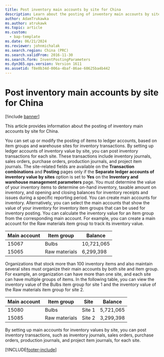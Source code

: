 ```yaml
---
title: Post inventory main accounts by site for China
description: Learn about the posting of inventory main accounts by site for China. You can set set up or modify the posting of items to ledger accounts.
author: AdamTrukawka
ms.author: atrukawk
ms.topic: article
ms.custom: 
  - bap-template
ms.date: 06/21/2024
ms.reviewer: johnmichalak
ms.search.region: China (PRC)
ms.search.validFrom: 2016-11-30
ms.search.form: InventPostingParameters
ms.dyn365.ops.version: Version 1611
ms.assetid: f8e0b34d-006a-4baf-86ae-60625ba4b442
---
```


# Post inventory main accounts by site for China

[!include [banner](../../includes/banner.md)]

This article provides information about the posting of inventory main accounts by site for China.

You can set up or modify the posting of items to ledger accounts, based on item groups and warehouse sites for inventory transactions. By setting up ledger accounts of inventory value by site, you can post inventory transactions for each site. These transactions include inventory journals, sales orders, purchase orders, production journals, and project item journals. The site-related fields are available on the **Transaction combinations** and **Posting** pages only if the **Separate ledger accounts of inventory value by sites** option is set to **Yes** on the **Inventory and warehouse management parameters** page. You must determine the value of your inventory items to determine on-hand inventory, taxable amount on inventory, and opening and closing balances for inventory receipts and issues during a specific reporting period. You can create main accounts for inventory. Alternatively, you can select the main accounts that show the value of your inventory for inventory item groups that can be used for inventory posting. You can calculate the inventory value for an item group from the corresponding main account. For example, you can create a main account for the Raw materials item group to track its inventory value.

| Main account | Item group    | Balance    |
|--------------|---------------|------------|
| 15067        | Bulbs         | 10,721,065 |
| 15065        | Raw materials | 6,299,398  |

Organizations that stock more than 100 inventory items and also maintain several sites must organize their main accounts by both site and item group. For example, an organization can have more than one site, and each site can have multiple groups of items. In the following table, you can view the inventory value of the Bulbs item group for site 1 and the inventory value of the Raw materials item group for site 2.

| Main account | Item group    | Site   | Balance   |
|--------------|---------------|--------|-----------|
| 15080        | Bulbs         | Site 1 | 5,721,065 |
| 15085        | Raw materials | Site 2 | 3,299,398 |

By setting up main accounts for inventory values by site, you can post inventory transactions, such as inventory journals, sales orders, purchase orders, production journals, and project item journals, for each site.


[!INCLUDE[footer-include](../../../includes/footer-banner.md)]
